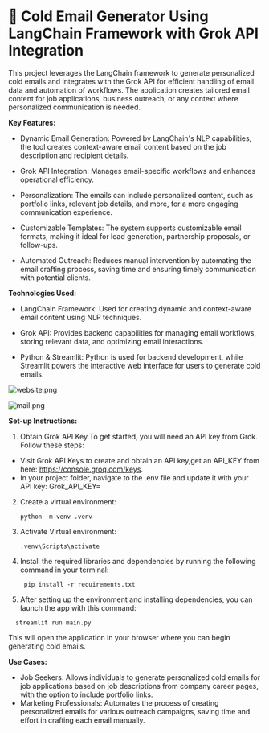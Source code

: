 ﻿# 📧 Cold Email Generator Using LangChain Framework with Grok API Integration
This project leverages the LangChain framework to generate personalized cold emails and integrates with the Grok API for efficient handling of email data and automation of workflows. The application creates tailored email content for job applications, business outreach, or any context where personalized communication is needed.

**Key Features:**
- Dynamic Email Generation: Powered by LangChain's NLP capabilities, the tool creates context-aware email content based on the job description and recipient details.

- Grok API Integration: Manages email-specific workflows and enhances operational efficiency.

- Personalization: The emails can include personalized content, such as portfolio links, relevant job details, and more, for a more engaging communication experience.

- Customizable Templates: The system supports customizable email formats, making it ideal for lead generation, partnership proposals, or follow-ups.

- Automated Outreach: Reduces manual intervention by automating the email crafting process, saving time and ensuring timely communication with potential clients.

**Technologies Used:**
- LangChain Framework: Used for creating dynamic and context-aware email content using NLP techniques.

- Grok API: Provides backend capabilities for managing email workflows, storing relevant data, and optimizing email interactions.

- Python & Streamlit: Python is used for backend development, while Streamlit powers the interactive web interface for users to generate cold emails.


![website.png](images/website.png)

![mail.png](images/mail.png)


**Set-up Instructions:**
1. Obtain Grok API Key
To get started, you will need an API key from Grok. Follow these steps:

- Visit Grok API Keys to create and obtain an API key,get an API_KEY from here: https://console.groq.com/keys.
- In your project folder, navigate to the .env file and update it with your API key:
Grok_API_KEY=<your-api-key>


2. Create a virtual environment:
    ```commandline
    python -m venv .venv
    ```
3. Activate Virtual environment:
    ```commandline
    .venv\Scripts\activate
    ```
  
3. Install the required libraries and dependencies by running the following command in your terminal:
    ```commandline
     pip install -r requirements.txt
    ```
4. After setting up the environment and installing dependencies, you can launch the app with this command:
 ```commandline
   streamlit run main.py
   ```

This will open the application in your browser where you can begin generating cold emails.

**Use Cases:**
- Job Seekers: Allows individuals to generate personalized cold emails for job applications based on job descriptions from company career pages, with the option to include portfolio links.
- Marketing Professionals: Automates the process of creating personalized emails for various outreach campaigns, saving time and effort in crafting each email manually.
